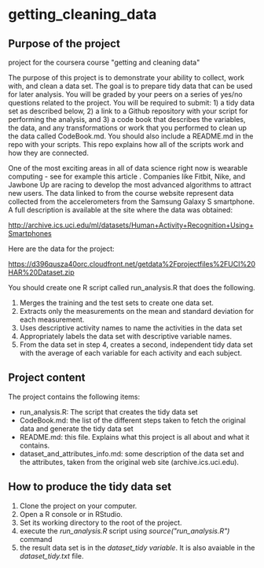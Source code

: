 getting_cleaning_data
=====================

Purpose of the project
----------------------
project for the coursera course "getting and cleaning data"

The purpose of this project is to demonstrate your ability to collect, work with, and clean a data set. The goal is to prepare tidy data that can be used for later analysis. You will be graded by your peers on a series of yes/no questions related to the project. You will be required to submit: 1) a tidy data set as described below, 2) a link to a Github repository with your script for performing the analysis, and 3) a code book that describes the variables, the data, and any transformations or work that you performed to clean up the data called CodeBook.md. You should also include a README.md in the repo with your scripts. This repo explains how all of the scripts work and how they are connected. 

One of the most exciting areas in all of data science right now is wearable computing - see for example this article . Companies like Fitbit, Nike, and Jawbone Up are racing to develop the most advanced algorithms to attract new users. The data linked to from the course website represent data collected from the accelerometers from the Samsung Galaxy S smartphone. A full description is available at the site where the data was obtained:

http://archive.ics.uci.edu/ml/datasets/Human+Activity+Recognition+Using+Smartphones

Here are the data for the project:

https://d396qusza40orc.cloudfront.net/getdata%2Fprojectfiles%2FUCI%20HAR%20Dataset.zip

 You should create one R script called run_analysis.R that does the following. 

1. Merges the training and the test sets to create one data set.
2. Extracts only the measurements on the mean and standard deviation for each measurement. 
3. Uses descriptive activity names to name the activities in the data set
4. Appropriately labels the data set with descriptive variable names. 
5. From the data set in step 4, creates a second, independent tidy data set with the average of each variable for each activity and each subject.

Project content
---------------

The project contains the following items:
- run_analysis.R: The script that creates the tidy data set
- CodeBook.md: the list of the different steps taken to fetch the original data and generate the tidy data set
- README.md: this file. Explains what this project is all about and what it contains.
- dataset_and_attributes_info.md: some description of the data set and the attributes, taken from the original web site (archive.ics.uci.edu).

How to produce the tidy data set
--------------------------------
1. Clone the project on your computer. 
2. Open a R console or in RStudio. 
3. Set its working directory to the root of the project. 
4. execute the *run_analysis.R* script using *source("run_analysis.R")* command
5. the result data set is in the *dataset_tidy variable*. It is also avaiable in the *dataset_tidy.txt* file.
